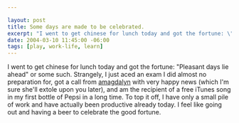 ```yaml
--- 

layout: post
title: Some days are made to be celebrated.
excerpt: "I went to get chinese for lunch today and got the fortune: \"Pleasant days lie ahead\" or some such.   Strangely, I just aced an exam I did almost no preparation for, got a call from <a href=\"http://amagdalyn.livejournal.com\">amagdalyn</a> with very happy news (which I'm sure she'll extole upon you later), and am the recipient of a free iTunes song in my first bottle of Pepsi in a long time.  To top it off, I have only a small pile of work and have actually been productive already today.  I feel like going out and having a beer to celebrate the good fortune."
date: 2004-03-10 11:45:00 -06:00
tags: [play, work-life, learn]
---
```

I went to get chinese for lunch today and got the fortune: "Pleasant days lie ahead" or some such.   Strangely, I just aced an exam I did almost no preparation for, got a call from <a href="http://amagdalyn.livejournal.com">amagdalyn</a> with very happy news (which I'm sure she'll extole upon you later), and am the recipient of a free iTunes song in my first bottle of Pepsi in a long time.  To top it off, I have only a small pile of work and have actually been productive already today.  I feel like going out and having a beer to celebrate the good fortune.

